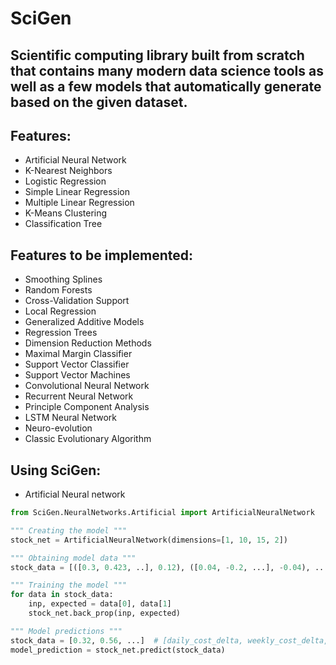 # SciGen
## Scientific computing library built from scratch that contains many modern data science tools as well as a few models that automatically generate based on the given dataset.
 
## Features:
  * Artificial Neural Network
  * K-Nearest Neighbors
  * Logistic Regression
  * Simple Linear Regression
  * Multiple Linear Regression
  * K-Means Clustering
  * Classification Tree
  
## Features to be implemented:
  * Smoothing Splines
  * Random Forests
  * Cross-Validation Support
  * Local Regression
  * Generalized Additive Models
  * Regression Trees
  * Dimension Reduction Methods
  * Maximal Margin Classifier
  * Support Vector Classifier
  * Support Vector Machines
  * Convolutional Neural Network
  * Recurrent Neural Network
  * Principle Component Analysis
  * LSTM Neural Network
  * Neuro-evolution
  * Classic Evolutionary Algorithm


## Using SciGen:

* Artificial Neural network
```python
from SciGen.NeuralNetworks.Artificial import ArtificialNeuralNetwork

""" Creating the model """
stock_net = ArtificialNeuralNetwork(dimensions=[1, 10, 15, 2])

""" Obtaining model data """
stock_data = [([0.3, 0.423, ..], 0.12), ([0.04, -0.2, ...], -0.04), ...]  # ([daily_cost_delta, weekly_cost_delta, ...], expected_return_percentage)

""" Training the model """
for data in stock_data:
    inp, expected = data[0], data[1]
    stock_net.back_prop(inp, expected)

""" Model predictions """
stock_data = [0.32, 0.56, ...]  # [daily_cost_delta, weekly_cost_delta, ...]
model_prediction = stock_net.predict(stock_data)
```


